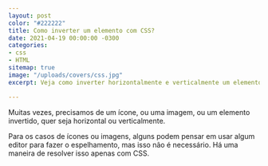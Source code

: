 ```yaml
---
layout: post
color: "#222222"
title: Como inverter um elemento com CSS?
date: 2021-04-19 00:00:00 -0300
categories:
- css
- HTML
sitemap: true
image: "/uploads/covers/css.jpg"
excerpt: Veja como inverter horizontalmente e verticalmente um elemento com CSS

---
```

Muitas vezes, precisamos de um ícone, ou uma imagem, ou um elemento invertido, quer seja horizontal ou verticalmente. 

Para os casos de ícones ou imagens, alguns podem pensar em usar algum editor para fazer o espelhamento, mas isso não é necessário. Há uma maneira de resolver isso apenas com CSS.